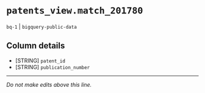 # `patents_view.match_201780`
`bq-1` | `bigquery-public-data`

## Column details
* [STRING]    `patent_id`
* [STRING]    `publication_number`

-------------------------------------------------------------------------------
*Do not make edits above this line.*
